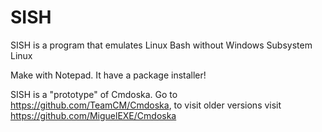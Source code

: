 # SISH
SISH is a program that emulates Linux Bash without Windows Subsystem Linux

Make with Notepad.
It have a package installer!

SISH is a "prototype" of Cmdoska.
Go to https://github.com/TeamCM/Cmdoska, to visit older versions visit https://github.com/MiguelEXE/Cmdoska
